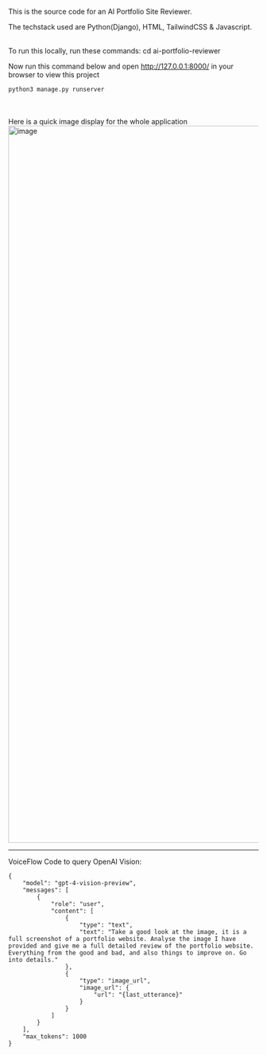 This is the source code for an AI Portfolio Site Reviewer.

The techstack used are Python(Django), HTML, TailwindCSS & Javascript.<br><br>

To run this locally, run these commands:
cd ai-portfolio-reviewer

<be>

Now run this command below and open http://127.0.0.1:8000/ in your browser to view this project

```html
python3 manage.py runserver
```

<br><br>
Here is a quick image display for the whole application
<img width="1440" alt="image" src="https://res.cloudinary.com/denojater/image/upload/v1714516439/ylqioaftej9opoqfiaql.webp"><hr>

VoiceFlow Code to query OpenAI Vision:

```
{
    "model": "gpt-4-vision-preview",
    "messages": [
        {
            "role": "user",
            "content": [
                {
                    "type": "text",
                    "text": "Take a good look at the image, it is a full screenshot of a portfolio website. Analyse the image I have provided and give me a full detailed review of the portfolio website. Everything from the good and bad, and also things to improve on. Go into details."
                },
                {
                    "type": "image_url",
                    "image_url": {
                        "url": "{last_utterance}"
                    }
                }
            ]
        }
    ],
    "max_tokens": 1000
}
```
